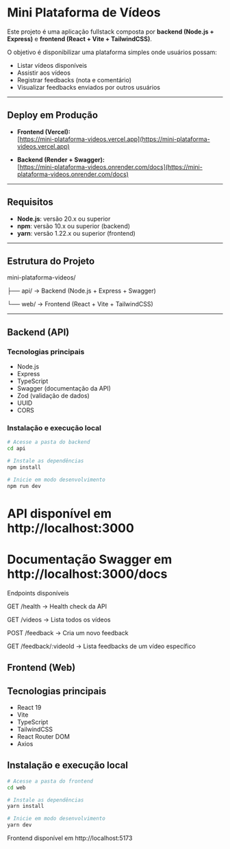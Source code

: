 # Mini Plataforma de Vídeos

Este projeto é uma aplicação fullstack composta por **backend (Node.js + Express)** e **frontend (React + Vite + TailwindCSS)**.  

O objetivo é disponibilizar uma plataforma simples onde usuários possam:
- Listar vídeos disponíveis  
- Assistir aos vídeos  
- Registrar feedbacks (nota e comentário)  
- Visualizar feedbacks enviados por outros usuários  

---

## Deploy em Produção

- **Frontend (Vercel):**  
  [https://mini-plataforma-videos.vercel.app](https://mini-plataforma-videos.vercel.app)

- **Backend (Render + Swagger):**  
  [https://mini-plataforma-videos.onrender.com/docs](https://mini-plataforma-videos.onrender.com/docs)

---

## Requisitos

- **Node.js**: versão 20.x ou superior  
- **npm**: versão 10.x ou superior (backend)  
- **yarn**: versão 1.22.x ou superior (frontend)  

---

## Estrutura do Projeto
mini-plataforma-videos/

├── api/ → Backend (Node.js + Express + Swagger)

└── web/ → Frontend (React + Vite + TailwindCSS)

---

## Backend (API)

### Tecnologias principais
- Node.js  
- Express  
- TypeScript  
- Swagger (documentação da API)  
- Zod (validação de dados)  
- UUID  
- CORS  

### Instalação e execução local
```bash
# Acesse a pasta do backend
cd api

# Instale as dependências
npm install

# Inicie em modo desenvolvimento
npm run dev
```
# API disponível em http://localhost:3000
# Documentação Swagger em http://localhost:3000/docs

Endpoints disponíveis

GET /health → Health check da API

GET /videos → Lista todos os vídeos

POST /feedback → Cria um novo feedback

GET /feedback/:videoId → Lista feedbacks de um vídeo específico

## Frontend (Web)
## Tecnologias principais

- React 19
- Vite
- TypeScript
- TailwindCSS
- React Router DOM
- Axios

## Instalação e execução local

```bash
# Acesse a pasta do frontend
cd web

# Instale as dependências
yarn install

# Inicie em modo desenvolvimento
yarn dev
```

Frontend disponível em http://localhost:5173
